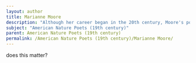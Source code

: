 ```yaml
---
layout: author
title: Marianne Moore
description: "Although her career began in the 20th century, Moore's poetry incorporates elements from the 19th-century nature poets, often focusing on the connection between humans and nature through vivid imagery."
subject: "American Nature Poets (19th century)"
parent: American Nature Poets (19th century)
permalink: /American Nature Poets (19th century)/Marianne Moore/
---
```


does this matter?
